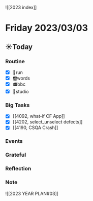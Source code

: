 ![[2023 index]]
# Friday 2023/03/03
## ☀Today
### Routine
- [x] 🏃run
- [x] 🆎words
- [x] 📻bbc
- [x] 📘studio
### Big Tasks
* [x] [[4092, what-if CF App]]
* [x] [[4202, select_unselect defects]]
* [x] [[4190, CSQA Crash]]
### Events
### Grateful
### Reflection
### Note

![[2023 YEAR PLAN#03]]